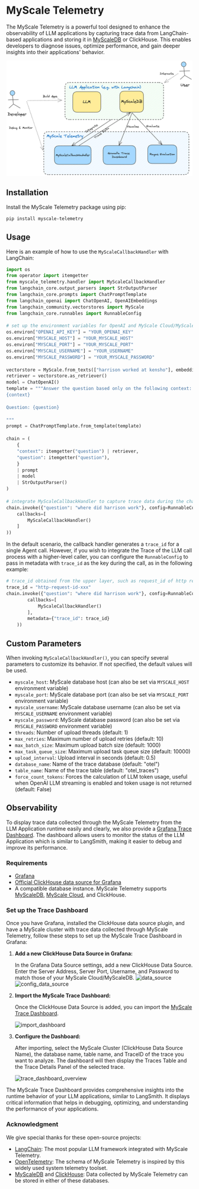 # MyScale Telemetry

The MyScale Telemetry is a powerful tool designed to enhance the observability of LLM applications by capturing trace data from LangChain-based applications and storing it in [MyScaleDB](https://github.com/myscale/MyScaleDB) or ClickHouse. This enables developers to diagnose issues, optimize performance, and gain deeper insights into their applications' behavior.

![Workflow of MyScale Telemetry](./assets/workflow.png)

## Installation

Install the MyScale Telemetry package using pip:

```bash
pip install myscale-telemetry
```

## Usage

Here is an example of how to use the `MyScaleCallbackHandler` with LangChain:

```python
import os
from operator import itemgetter
from myscale_telemetry.handler import MyScaleCallbackHandler
from langchain_core.output_parsers import StrOutputParser
from langchain_core.prompts import ChatPromptTemplate
from langchain_openai import ChatOpenAI, OpenAIEmbeddings
from langchain_community.vectorstores import MyScale
from langchain_core.runnables import RunnableConfig

# set up the environment variables for OpenAI and MyScale Cloud/MyScaleDB
os.environ["OPENAI_API_KEY"] = "YOUR_OPENAI_KEY"
os.environ["MYSCALE_HOST"] = "YOUR_MYSCALE_HOST"
os.environ["MYSCALE_PORT"] = "YOUR_MYSCALE_PORT"
os.environ["MYSCALE_USERNAME"] = "YOUR_USERNAME"
os.environ["MYSCALE_PASSWORD"] = "YOUR_MYSCALE_PASSWORD"

vectorstore = MyScale.from_texts(["harrison worked at kensho"], embedding=OpenAIEmbeddings())
retriever = vectorstore.as_retriever()
model = ChatOpenAI()
template = """Answer the question based only on the following context:
{context}

Question: {question}

"""
prompt = ChatPromptTemplate.from_template(template)

chain = (
    {
    "context": itemgetter("question") | retriever,
    "question": itemgetter("question"),
    }
    | prompt
    | model
    | StrOutputParser()
)

# integrate MyScaleCallbackHandler to capture trace data during the chain execution
chain.invoke({"question": "where did harrison work"}, config=RunnableConfig(
    callbacks=[
        MyScaleCallbackHandler()
    ]
))
```

In the default scenario, the callback handler generates a `trace_id` for a single Agent call. However, if you wish to integrate the Trace of the LLM call process with a higher-level caller, you can configure the `RunnableConfig` to pass in metadata with `trace_id` as the key during the call, as in the following example:

```python
# trace_id obtained from the upper layer, such as request_id of http request
trace_id = "http-request-id-xxx"
chain.invoke({"question": "where did harrison work"}, config=RunnableConfig(
        callbacks=[
            MyScaleCallbackHandler()
        ],
        metadata={"trace_id": trace_id}
    ))
```

## Custom Parameters

When invoking `MyScaleCallbackHandler()`, you can specify several parameters to customize its behavior. If not specified, the default values will be used.

* `myscale_host`: MyScale database host (can also be set via `MYSCALE_HOST` environment variable)
* `myscale_port`: MyScale database port (can also be set via `MYSCALE_PORT` environment variable)
* `myscale_username`: MyScale database username (can also be set via `MYSCALE_USERNAME` environment variable)
* `myscale_password`: MyScale database password (can also be set via `MYSCALE_PASSWORD` environment variable)
* `threads`: Number of upload threads (default: 1)
* `max_retries`: Maximum number of upload retries (default: 10)
* `max_batch_size`: Maximum upload batch size (default: 1000)
* `max_task_queue_size`: Maximum upload task queue size (default: 10000)
* `upload_interval`: Upload interval in seconds (default: 0.5)
* `database_name`: Name of the trace database (default: "otel")
* `table_name`: Name of the trace table (default: "otel_traces")
* `force_count_tokens`: Forces the calculation of LLM token usage, useful when OpenAI LLM streaming is enabled and token usage is not returned (default: False)

## Observability

To display trace data collected through the MyScale Telemetry from the LLM Application runtime easily and clearly, we also provide a [Grafana Trace Dashboard](https://github.com/myscale/myscale-telemetry/blob/main/dashboard/grafana_myscale_trace_dashboard.json).
The dashboard allows users to monitor the status of the LLM Application which is similar to LangSmith, making it easier to debug and improve its performance.

### Requirements

* [Grafana](https://grafana.com/grafana)
* [Official ClickHouse data source for Grafana](https://grafana.com/grafana/plugins/grafana-clickhouse-datasource/)
* A compatible database instance. MyScale Telemetry supports [MyScaleDB](https://github.com/myscale/MyScaleDB), [MyScale Cloud](https://myscale.com/), and ClickHouse.

### Set up the Trace Dashboard

Once you have Grafana, installed the ClickHouse data source plugin, and have a MyScale cluster with trace data collected through MyScale Telemetry, follow these steps to set up the MyScale Trace Dashboard in Grafana:

1. **Add a new ClickHouse Data Source in Grafana:**

   In the Grafana Data Source settings, add a new ClickHouse Data Source. Enter the Server Address, Server Port, Username, and Password to match those of your MyScale Cloud/MyScaleDB.
   ![data_source](https://github.com/myscale/myscale-telemetry/blob/main/assets/add_data_source.png?raw=True)
   ![config_data_source](https://github.com/myscale/myscale-telemetry/blob/main/assets/config_data_source.png?raw=True)

2. **Import the MyScale Trace Dashboard:**

   Once the ClickHouse Data Source is added, you can import the [MyScale Trace Dashboard](https://github.com/myscale/myscale-telemetry/blob/main/dashboard/grafana_myscale_trace_dashboard.json?raw=True).

   ![import_dashboard](https://github.com/myscale/myscale-telemetry/blob/main/assets/import_dashboard.png?raw=True)

3. **Configure the Dashboard:**

   After importing, select the MyScale Cluster (ClickHouse Data Source Name), the database name, table name, and TraceID of the trace you want to analyze. The dashboard will then display the Traces Table and the Trace Details Panel of the selected trace.

   ![trace_dashboard_overview](https://github.com/myscale/myscale-telemetry/blob/main/assets/dashboard.png?raw=True)

The MyScale Trace Dashboard provides comprehensive insights into the runtime behavior of your LLM applications, similar to LangSmith. It displays critical information that helps in debugging, optimizing, and understanding the performance of your applications.

### Acknowledgment

We give special thanks for these open-source projects:

* [LangChain](https://github.com/langchain-ai/langchain): The most popular LLM framework integrated with MyScale Telemetry.
* [OpenTelemetry](https://opentelemetry.io/): The schema of MyScale Telemetry is inspired by this widely used system telemetry toolset.
* [MyScaleDB](https://github.com/myscale/MyScaleDB) and [ClickHouse](https://github.com/ClickHouse/ClickHouse): Data collected by MyScale Telemetry can be stored in either of these databases.
